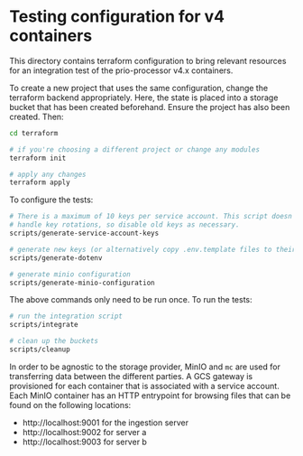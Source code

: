 # Testing configuration for v4 containers

This directory contains terraform configuration to bring relevant resources for
an integration test of the prio-processor v4.x containers.

To create a new project that uses the same configuration, change the terraform
backend appropriately. Here, the state is placed into a storage bucket that has
been created beforehand. Ensure the project has also been created. Then:

```bash
cd terraform

# if you're choosing a different project or change any modules
terraform init

# apply any changes
terraform apply
```

To configure the tests:

```bash
# There is a maximum of 10 keys per service account. This script doesn't
# handle key rotations, so disable old keys as necessary.
scripts/generate-service-account-keys

# generate new keys (or alternatively copy .env.template files to their .env locations)
scripts/generate-dotenv

# generate minio configuration
scripts/generate-minio-configuration
```

The above commands only need to be run once. To run the tests:

```bash
# run the integration script
scripts/integrate

# clean up the buckets
scripts/cleanup
```

In order to be agnostic to the storage provider, MinIO and `mc` are used for
transferring data between the different parties. A GCS gateway is provisioned
for each container that is associated with a service account. Each MinIO
container has an HTTP entrypoint for browsing files that can be found on the
following locations:

- http://localhost:9001 for the ingestion server
- http://localhost:9002 for server a
- http://localhost:9003 for server b
